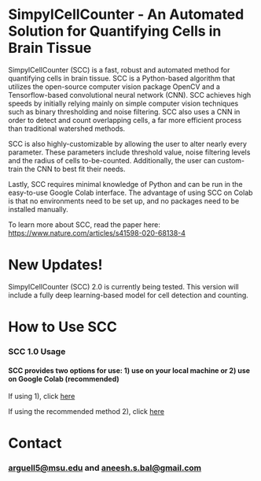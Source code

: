 # SimpylCellCounter - An Automated Solution for Quantifying Cells in Brain Tissue

SimpylCellCounter (SCC) is a fast, robust and automated method for quantifying cells in brain tissue. SCC is a Python-based algorithm that utilizes the open-source computer vision package OpenCV and a Tensorflow-based convolutional neural network (CNN). SCC achieves high speeds by initially relying mainly on simple computer vision techniques such as binary thresholding and noise filtering. SCC also uses a CNN in order to detect and count overlapping cells, a far more efficient process than traditional watershed methods. 

SCC is also highly-customizable by allowing the user to alter nearly every parameter. These parameters include threshold value, noise filtering levels and the radius of cells to-be-counted. Additionally, the user can custom-train the CNN to best fit their needs. 

Lastly, SCC requires minimal knowledge of Python and can be run in the easy-to-use Google Colab interface. The advantage of using SCC on Colab is that no environments need to be set up, and no packages need to be installed manually.

To learn more about SCC, read the paper here: https://www.nature.com/articles/s41598-020-68138-4


# New Updates!

SimpylCellCounter (SCC) 2.0 is currently being tested. This version will include a fully deep learning-based model for cell detection and counting.


# How to Use SCC

### SCC 1.0 Usage
#### SCC provides two options for use: 1) use on your local machine or 2) use on Google Colab (recommended)

If using 1), click [here](examples/1x/local)

If using the recommended method 2), click [here](examples/1x/colab)


# Contact 
### arguell5@msu.edu and aneesh.s.bal@gmail.com
